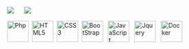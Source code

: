 
<img src = "https://github-readme-stats.vercel.app/api/top-langs/?username=artemisfoll&bg_color=0D1117&title_color=51859D&text_color=fff">&nbsp;&nbsp;&nbsp;&nbsp;&nbsp;&nbsp;<img src = "https://github-readme-stats.vercel.app/api?username=artemisfoll&show_icons=true&bg_color=0D1117&title_color=51859D&text_color=fff">
<div style="display: inline-block">
  <img align="center" alt="Php" height="50" src = "https://icongr.am/devicon/php-plain.svg?size=93&color=457287" />&nbsp;
  <img align="center" alt="HTML5" height="50" src = "https://icongr.am/devicon/html5-plain-wordmark.svg?size=93&color=457287" />&nbsp;
  <img align="center" alt="CSS3" height="50" src = "https://icongr.am/devicon/css3-plain-wordmark.svg?size=93&color=457287" />&nbsp;
  <img align="center" alt="BootStrap" height="50" src = "https://icongr.am/devicon/bootstrap-plain.svg?size=93&color=457287" />&nbsp;&nbsp;
  <img align="center" alt="JavaScript" height="50" src = "https://icongr.am/devicon/javascript-plain.svg?size=93&color=457287" />&nbsp;&nbsp;
  <img align="center" alt="Jquery" height="50" src = "https://icongr.am/devicon/jquery-plain-wordmark.svg?size=93&color=457287" />&nbsp;&nbsp;
  <img align="center" alt="Docker" height="50" src = "https://icongr.am/devicon/docker-plain-wordmark.svg?size=93&color=457287" />
</div>
